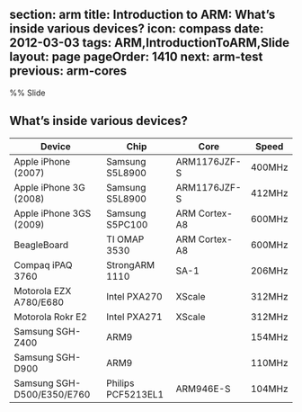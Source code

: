section: arm
title: Introduction to ARM: What’s inside various devices?
icon: compass
date: 2012-03-03
tags: ARM,IntroductionToARM,Slide
layout: page
pageOrder: 1410
next: arm-test
previous: arm-cores
----

%% Slide
  
## What’s inside various devices?

Device                     | Chip               | Core          | Speed
---------------------------|--------------------|---------------|-------
Apple iPhone (2007)        | Samsung S5L8900    | ARM1176JZF-S  | 400MHz
Apple iPhone 3G (2008)     | Samsung S5L8900    | ARM1176JZF-S  | 412MHz
Apple iPhone 3GS (2009)    | Samsung S5PC100    | ARM Cortex-A8 | 600MHz
BeagleBoard                | TI OMAP 3530       | ARM Cortex-A8 | 600MHz
Compaq iPAQ 3760           | StrongARM 1110     | SA-1          | 206MHz
Motorola EZX A780/E680     | Intel PXA270       | XScale        | 312MHz
Motorola Rokr E2           | Intel PXA271       | XScale        | 312MHz
Samsung SGH-Z400           | ARM9               |               | 154MHz
Samsung SGH-D900           | ARM9               |               | 110MHz
Samsung SGH-D500/E350/E760 | Philips PCF5213EL1 | ARM946E-S     | 104MHz
